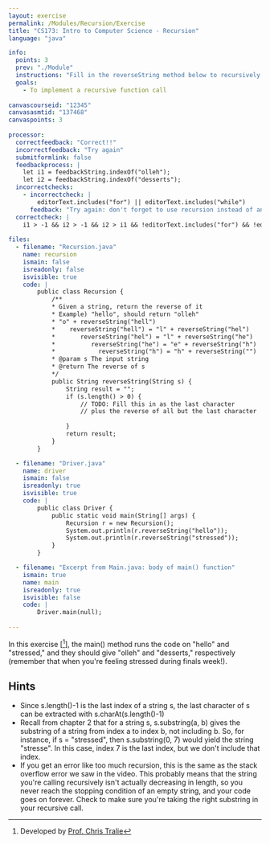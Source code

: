 ```yaml
---
layout: exercise
permalink: /Modules/Recursion/Exercise
title: "CS173: Intro to Computer Science - Recursion"
language: "java"

info:
  points: 3
  prev: "./Module"
  instructions: "Fill in the reverseString method below to recursively compute the string in reverse."
  goals:
    - To implement a recursive function call
    
canvascourseid: "12345"
canvasasmtid: "137468"
canvaspoints: 3
    
processor:  
  correctfeedback: "Correct!!" 
  incorrectfeedback: "Try again"
  submitformlink: false
  feedbackprocess: | 
    let i1 = feedbackString.indexOf("olleh");
    let i2 = feedbackString.indexOf("desserts");
  incorrectchecks:
    - incorrectcheck: |
        editorText.includes("for") || editorText.includes("while")
      feedback: "Try again: don't forget to use recursion instead of any loops!  Your solution should not include a while or for loop."    
  correctcheck: |
    i1 > -1 && i2 > -1 && i2 > i1 && !editorText.includes("for") && !editorText.includes("while")
 
files:
  - filename: "Recursion.java"
    name: recursion
    ismain: false
    isreadonly: false
    isvisible: true
    code: |
        public class Recursion {
            /**
            * Given a string, return the reverse of it
            * Example) "hello", should return "olleh"
            * "o" + reverseString("hell")
            *    reverseString("hell") = "l" + reverseString("hel")
            *       reverseString("hel") = "l" + reverseString("he")
            *          reverseString("he") = "e" + reverseString("h")
            *            reverseString("h") = "h" + reverseString("")
            * @param s The input string
            * @return The reverse of s
            */
            public String reverseString(String s) {
                String result = "";
                if (s.length() > 0) {
                    // TODO: Fill this in as the last character
                    // plus the reverse of all but the last character
                    
                }
                return result;
            }
        }

  - filename: "Driver.java"
    name: driver
    ismain: false
    isreadonly: true
    isvisible: true
    code: | 
        public class Driver {
            public static void main(String[] args) {
                Recursion r = new Recursion();
                System.out.println(r.reverseString("hello"));
                System.out.println(r.reverseString("stressed"));
            }
        }    

  - filename: "Excerpt from Main.java: body of main() function"
    ismain: true
    name: main
    isreadonly: true
    isvisible: false
    code: |
        Driver.main(null);
        
---
```


In this exercise \[[^1]\], the main() method runs the code on "hello" and "stressed," and they should give "olleh" and "desserts," respectively (remember that when you're feeling stressed during finals week!).

## Hints
* Since s.length()-1 is the last index of a string s, the last character of s can be extracted with s.charAt(s.length()-1)
* Recall from chapter 2 that for a string s, s.substring(a, b) gives the substring of a string from index a to index b, not including b. So, for instance, if s = "stressed", then s.substring(0, 7) would yield the string "stresse". In this case, index 7 is the last index, but we don't include that index.
* If you get an error like too much recursion, this is the same as the stack overflow error we saw in the video. This probably means that the string you're calling recursively isn't actually decreasing in length, so you never reach the stopping condition of an empty string, and your code goes on forever. Check to make sure you're taking the right substring in your recursive call.

[^1]: Developed by [Prof. Chris Tralie](https://www.ursinus.edu/live/profiles/4502-christopher-j-tralie)